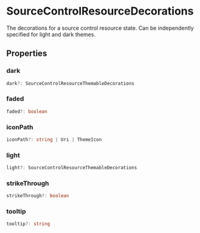 # SourceControlResourceDecorations

The decorations for a source control resource state. Can be independently specified for light and dark themes.

## Properties

### dark

```typescript
dark?: SourceControlResourceThemableDecorations
```

### faded

```typescript
faded?: boolean
```

### iconPath

```typescript
iconPath?: string | Uri | ThemeIcon
```

### light

```typescript
light?: SourceControlResourceThemableDecorations
```

### strikeThrough

```typescript
strikeThrough?: boolean
```

### tooltip

```typescript
tooltip?: string
```

